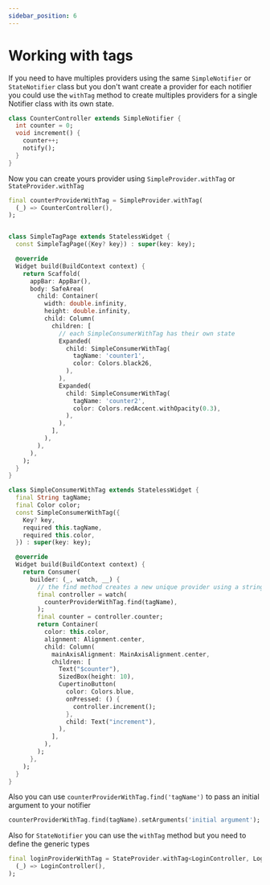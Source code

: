 ```yaml
---
sidebar_position: 6
---
```


# Working with tags

If you need to have multiples providers using the same `SimpleNotifier` or `StateNotifier` class but you don't want create a provider for each notifier you could use the `withTag` method to create multiples providers for a single Notifier class with its own state.

```dart
class CounterController extends SimpleNotifier {
  int counter = 0;
  void increment() {
    counter++;
    notify();
  }
}
```

Now you can create yours provider using `SimpleProvider.withTag` or `StateProvider.withTag`

```dart {1-3,21-24,27-30,55,69}
final counterProviderWithTag = SimpleProvider.withTag(
  (_) => CounterController(),
);


class SimpleTagPage extends StatelessWidget {
  const SimpleTagPage({Key? key}) : super(key: key);

  @override
  Widget build(BuildContext context) {
    return Scaffold(
      appBar: AppBar(),
      body: SafeArea(
        child: Container(
          width: double.infinity,
          height: double.infinity,
          child: Column(
            children: [
              // each SimpleConsumerWithTag has their own state
              Expanded(
                child: SimpleConsumerWithTag(
                  tagName: 'counter1',
                  color: Colors.black26,
                ),
              ),
              Expanded(
                child: SimpleConsumerWithTag(
                  tagName: 'counter2',
                  color: Colors.redAccent.withOpacity(0.3),
                ),
              ),
            ],
          ),
        ),
      ),
    );
  }
}

class SimpleConsumerWithTag extends StatelessWidget {
  final String tagName;
  final Color color;
  const SimpleConsumerWithTag({
    Key? key,
    required this.tagName,
    required this.color,
  }) : super(key: key);

  @override
  Widget build(BuildContext context) {
    return Consumer(
      builder: (_, watch, __) {
        // the find method creates a new unique provider using a string as key
        final controller = watch(
          counterProviderWithTag.find(tagName),
        );
        final counter = controller.counter;
        return Container(
          color: this.color,
          alignment: Alignment.center,
          child: Column(
            mainAxisAlignment: MainAxisAlignment.center,
            children: [
              Text("$counter"),
              SizedBox(height: 10),
              CupertinoButton(
                color: Colors.blue,
                onPressed: () {
                  controller.increment();
                },
                child: Text("increment"),
              ),
            ],
          ),
        );
      },
    );
  }
}
```

Also you can use `counterProviderWithTag.find('tagName')` to pass an initial argument to your notifier

```dart
counterProviderWithTag.find(tagName).setArguments('initial argument');
```

Also for `StateNotifier` you can use the `withTag` method but you need to define the generic types
```dart
final loginProviderWithTag = StateProvider.withTag<LoginController, LoginState>(
  (_) => LoginController(),
);
```